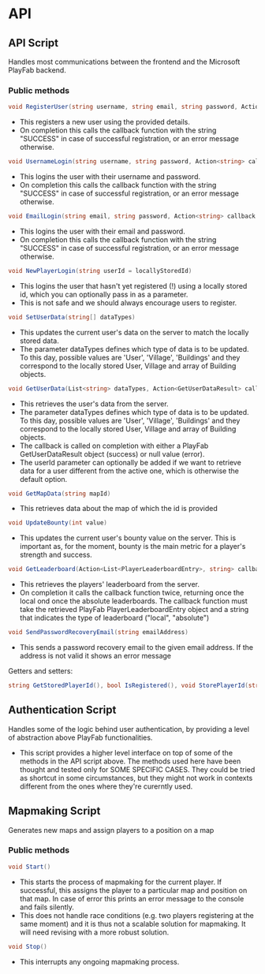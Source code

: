 # API

## API Script

Handles most communications between the frontend and the Microsoft PlayFab backend.

### Public methods

```csharp
void RegisterUser(string username, string email, string password, Action<string,string> callback)
```

- This registers a new user using the provided details.
- On completion this calls the callback function with the string "SUCCESS" in case of successful registration, or an error message otherwise.

```csharp
void UsernameLogin(string username, string password, Action<string> callback)
```

- This logins the user with their username and password.
- On completion this calls the callback function with the string "SUCCESS" in case of successful registration, or an error message otherwise.

```csharp
void EmailLogin(string email, string password, Action<string> callback = null)
```

- This logins the user with their email and password.
- On completion this calls the callback function with the string "SUCCESS" in case of successful registration, or an error message otherwise.

```csharp
void NewPlayerLogin(string userId = locallyStoredId)
```

- This logins the user that hasn't yet registered (!) using a locally stored id, which you can optionally pass in as a parameter.
- This is not safe and we should always encourage users to register.

```csharp
void SetUserData(string[] dataTypes)
```

- This updates the current user's data on the server to match the locally stored data.
- The parameter dataTypes defines which type of data is to be updated. To this day, possible values are 'User', 'Village', 'Buildings' and they correspond to the locally stored User, Village and array of Building objects.

```csharp
void GetUserData(List<string> dataTypes, Action<GetUserDataResult> callback, string userId = null)
```

- This retrieves the user's data from the server.
- The parameter dataTypes defines which type of data is to be updated. To this day, possible values are 'User', 'Village', 'Buildings' and they correspond to the locally stored User, Village and array of Building objects.
- The callback is called on completion with either a PlayFab GetUserDataResult object (success) or null value (error).
- The userId parameter can optionally be added if we want to retrieve data for a user different from the active one, which is otherwise the default option.

```csharp
void GetMapData(string mapId)
```

- This retrieves data about the map of which the id is provided

```csharp
void UpdateBounty(int value)
```

- This updates the current user's bounty value on the server. This is important as, for the moment, bounty is the main metric for a player's strength and success.

```csharp
void GetLeaderboard(Action<List<PlayerLeaderboardEntry>, string> callback)
```

- This retrieves the players' leaderboard from the server.
- On completion it calls the callback function twice, returning once the local ond once the absolute leaderboards. The callback function must take the retrieved PlayFab PlayerLeaderboardEntry object and a string that indicates the type of leaderboard ("local", "absolute")

```csharp
void SendPasswordRecoveryEmail(string emailAddress)
```

- This sends a password recovery email to the given email address. If the address is not valid it shows an error message

Getters and setters:

```csharp
string GetStoredPlayerId(), bool IsRegistered(), void StorePlayerId(string id), void StoreRegistered(bool registered), void StoreUsername(string username), string GetUsername()
```

## Authentication Script

Handles some of the logic behind user authentication, by providing a level of abstraction above PlayFab functionalities.

- This script provides a higher level interface on top of some of the methods in the API script above. The methods used here have been thought and tested only for SOME SPECIFIC CASES. They could be tried as shortcut in some circumstances, but they might not work in contexts different from the ones where they're curerntly used.

## Mapmaking Script

Generates new maps and assign players to a position on a map

### Public methods

```csharp
void Start()
```

- This starts the process of mapmaking for the current player. If successful, this assigns the player to a particular map and position on that map. In case of error this prints an error message to the console and fails silently.
- This does not handle race conditions (e.g. two players registering at the same moment) and it is thus not a scalable solution for mapmaking. It will need revising with a more robust solution.

```csharp
void Stop()
```

- This interrupts any ongoing mapmaking process.
